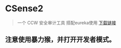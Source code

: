 # CSense2
> 一个 CCW 安全审计工具
搭配eureka使用
[下载链接](https://raw.githubusercontent.com/noobsblock/CSense2/refs/heads/main/CSense2.js)
## 注意使用暴力猴，并打开开发者模式。
